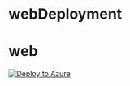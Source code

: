 # webDeployment

# web
[![Deploy to Azure](https://azuredeploy.net/deploybutton.svg)](https://deploy.azure.com/?repository=https://github.com/farrukh-kaispe/webDeployment/azuredeploy.json)